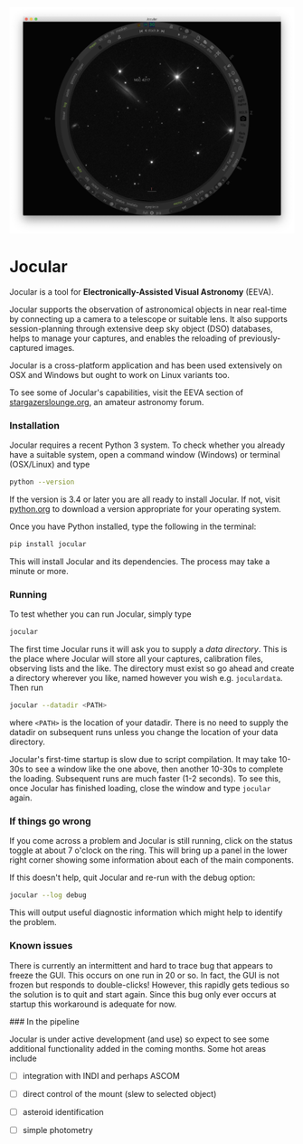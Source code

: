 ![Jocular](./assets/images/jocular.png)

# Jocular

Jocular is a tool for **Electronically-Assisted Visual Astronomy** (EEVA).

Jocular supports the observation of astronomical objects in near real-time by connecting up a camera to a telescope or suitable lens. It also supports session-planning through extensive deep sky object (DSO) databases, helps to manage your captures, and
enables the reloading of previously-captured images.

Jocular is a cross-platform application and has been used extensively on OSX and Windows but ought to work on Linux variants too. 

To see some of Jocular's capabilities, visit the EEVA section of <a href="stargazerslounge.org">stargazerslounge.org</a>, an amateur astronomy forum.

### Installation

Jocular requires a recent Python 3 system. To check whether you already have a suitable system, open a command window (Windows) or terminal (OSX/Linux) and type

```sh
python --version
```

If the version is 3.4 or later you are all ready to install Jocular. If not, visit <a href="python.org">python.org</a> to download a version appropriate for your operating system.

Once you have Python installed, type the following in the terminal:

```sh
pip install jocular
```

This will install Jocular and its dependencies. The process may take a minute or more.

### Running

To test whether you can run Jocular, simply type

```sh
jocular
```

The first time Jocular runs it will ask you to supply a *data directory*. This is the place where Jocular will store all your captures, calibration files, observing lists and the like. The directory must exist so go ahead and create a directory wherever you like, named however you wish e.g. `joculardata`. Then run 

```sh
jocular --datadir <PATH>
```

where `<PATH>` is the location of your datadir. There is no need to supply the datadir on subsequent runs unless you change the location of your data directory.

Jocular's first-time startup is slow due to script compilation. It may take 10-30s to see a window like the one above, then another 10-30s to complete the loading. Subsequent runs are much faster (1-2 seconds). To see this, once Jocular has finished loading, close the window and type `jocular` again.

### If things go wrong

If you come across a problem and Jocular is still running, click on the status toggle at about 7 o'clock on the ring. This will bring up a panel in the lower right corner showing some information about each of the main components.

If this doesn't help, quit Jocular and re-run with the debug option:

```sh
jocular --log debug
```

This will output useful diagnostic information which might help to identify the problem.

### Known issues

There is currently an intermittent and hard to trace bug that appears to freeze the GUI. This occurs on one run in 20 or so. In fact, the GUI is not frozen but responds to double-clicks! However, this rapidly gets tedious so the solution is to quit and start again. Since this bug only ever occurs at startup this workaround is adequate for now.

### In the pipeline

Jocular is under active development (and use) so expect to see some additional functionality added in the coming months. Some hot areas include

- [ ] integration with INDI and perhaps ASCOM
- [ ] direct control of the mount (slew to selected object)
- [ ] asteroid identification
- [ ] simple photometry 



